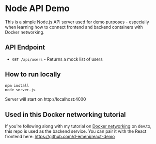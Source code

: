 # Node API Demo

This is a simple Node.js API server used for demo purposes - especially when learning how to connect frontend and backend containers with Docker networking.

## API Endpoint

- `GET /api/users` - Returns a mock list of users

## How to run locally

```bash
npm install
node server.js
```
Server will start on http://localhost:4000

## Used in this Docker networking tutorial

If you're following along with my tutorial on [Docker networking]() on dev.to, this repo is used as the backend service.
You can pair it with the React frontend here: https://github.com/d-emeni/react-demo
